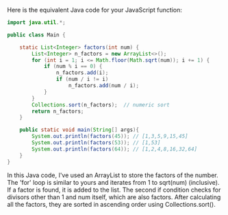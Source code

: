 Here is the equivalent Java code for your JavaScript function:

```java
import java.util.*;

public class Main {

    static List<Integer> factors(int num) {
        List<Integer> n_factors = new ArrayList<>();
        for (int i = 1; i <= Math.floor(Math.sqrt(num)); i += 1) {
            if (num % i == 0) {
                n_factors.add(i);
                if (num / i != i)
                    n_factors.add(num / i);
            }
        }
        Collections.sort(n_factors);  // numeric sort
        return n_factors;
    }

    public static void main(String[] args){
        System.out.println(factors(45)); // [1,3,5,9,15,45]
        System.out.println(factors(53)); // [1,53]
        System.out.println(factors(64)); // [1,2,4,8,16,32,64]
    }
}
```

In this Java code, I've used an ArrayList to store the factors of the number. The 'for' loop is similar to yours and iterates from 1 to sqrt(num) (inclusive). If a factor is found, it is added to the list. The second if condition checks for divisors other than 1 and num itself, which are also factors. After calculating all the factors, they are sorted in ascending order using Collections.sort().
